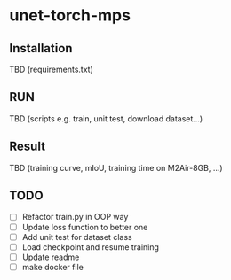 # unet-torch-mps

## Installation 
TBD (requirements.txt)

## RUN 
TBD (scripts e.g. train, unit test, download dataset...)

## Result 
TBD (training curve, mIoU, training time on M2Air-8GB, ...)

## TODO 
- [ ] Refactor train.py in OOP way 
- [ ] Update loss function to better one 
- [ ] Add unit test for dataset class
- [ ] Load checkpoint and resume training
- [ ] Update readme 
- [ ] make docker file 
